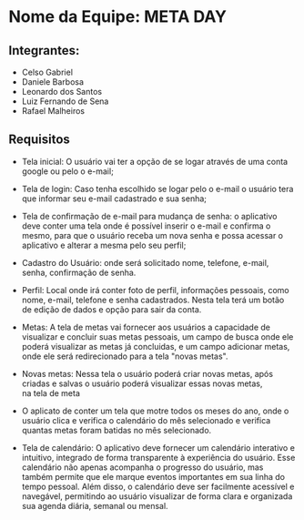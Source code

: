 # Nome da Equipe: META DAY

## Integrantes:
- Celso Gabriel 
- Daniele Barbosa
- Leonardo dos Santos
- Luiz Fernando de Sena 
- Rafael Malheiros

## Requisitos
- Tela inicial: O usuário vai ter a opção de se logar através de uma conta google ou pelo o e-mail;
  
- Tela de login: Caso tenha escolhido se logar pelo o e-mail o usuário tera que informar seu e-mail cadastrado e sua senha;

- Tela de confirmação de e-mail para mudança de senha: o aplicativo deve conter uma tela onde é possível inserir o e-mail e confirma o mesmo, para que o usuário receba um nova senha e possa acessar o aplicativo e alterar a mesma pelo seu perfil;

- Cadastro do Usuário: onde será solicitado nome, telefone, e-mail, senha, confirmação de senha.

- Perfil: Local onde irá conter foto de perfil, informações pessoais, como nome, e-mail, telefone e senha cadastrados. Nesta tela terá um botão de edição de dados e opção para sair da conta.
  
- Metas: A tela de metas vai fornecer aos usuários a capacidade de visualizar e concluir suas metas pessoais, um campo de busca onde ele poderá visualizar as metas já concluidas, e um campo adicionar metas, onde ele será redirecionado para a tela "novas metas".

- Novas metas: Nessa tela o usuário poderá criar novas metas, após criadas e salvas o usuário poderá visualizar essas novas metas, na tela de meta

-  O aplicato de conter um tela que motre todos os meses do ano, onde o usuário clica e verifica o calendário do mês selecionado e verifica quantas metas foram batidas no mês selecionado.
  
-  Tela de calendário: O aplicativo deve fornecer um calendário interativo e intuitivo, integrado de forma transparente à experiência do usuário. Esse calendário não apenas acompanha o progresso do usuário, mas também permite que ele marque eventos importantes em sua linha do tempo pessoal. Além disso, o calendário deve ser facilmente acessível e navegável, permitindo ao usuário visualizar de forma clara e organizada sua agenda diária, semanal ou mensal.
